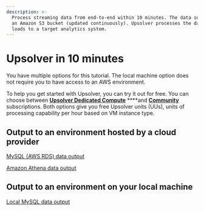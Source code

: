 ```yaml
---
description: >-
  Process streaming data from end-to-end within 10 minutes. The data source is
  an Amazon S3 bucket (updated continuously). Upsolver processes the data and
  loads to a target analytics system.
---
```


# Upsolver in 10 minutes

You have multiple options for this tutorial. The local machine option does not require you to have access to an AWS environment.

To help you get started with Upsolver, you can try it out for free. You can choose between [**Upsolver Dedicated Compute**](https://app.upsolver.com/signup) ****and [**Community**](https://app.upsolver.com/signup/free) subscriptions. Both options give you free Upsolver units \(UUs\), units of processing capability per hour based on VM instance type.

## Output to an environment hosted by a cloud provider

[MySQL \(AWS RDS\) data output](mysql-aws-rds-data-output.md)

[Amazon Athena data output](amazon-athena-output-option.md)

## Output to an environment on your local machine

[Local MySQL data output](mysql-data-output-option.md)

